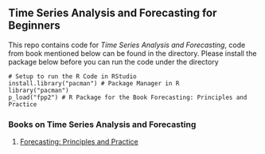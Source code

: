 ## Time Series Analysis and Forecasting for Beginners

This repo contains code for *Time Series Analysis and Forecasting*, code from book mentioned below can be found in the directory. Please install the package below before you can run the code under the directory

```
# Setup to run the R Code in RStudio
install.library("pacman") # Package Manager in R
library("pacman")
p_load("fpp2") # R Package for the Book Forecasting: Principles and Practice
```

### Books on Time Series Analysis and Forecasting

1. [Forecasting: Principles and Practice](https://otexts.com/fpp2/)
